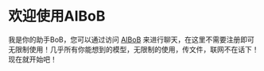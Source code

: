 # 欢迎使用AIBoB

我是你的助手BoB，您可以通过访问 [AIBoB](https://chat.aibob.top) 来进行聊天，在这里不需要注册即可无限制使用！几乎所有你能想到的模型，无限制的使用，传文件，联网不在话下！现在就开始吧！
